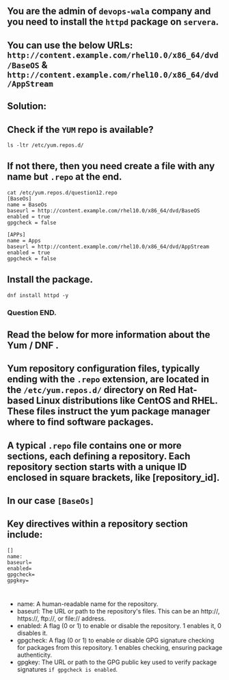 ## You are the admin of `devops-wala` company and you need to install the `httpd` package on `servera`.
## You can use the below URLs:  `http://content.example.com/rhel10.0/x86_64/dvd/BaseOS` & `http://content.example.com/rhel10.0/x86_64/dvd/AppStream`

## Solution:

## Check if the `YUM` repo is available?

```
ls -ltr /etc/yum.repos.d/
```

## If not there, then you need create a file with any name but `.repo` at the end.

```
cat /etc/yum.repos.d/question12.repo 
[BaseOs]
name = BaseOs
baseurl = http://content.example.com/rhel10.0/x86_64/dvd/BaseOS
enabled = true
gpgcheck = false

[APPs]
name = Apps
baseurl = http://content.example.com/rhel10.0/x86_64/dvd/AppStream
enabled = true
gpgcheck = false
```
## Install the package.
```
dnf install httpd -y
```

### Question END.


## Read the below for more information about the Yum / DNF .
## Yum repository configuration files, typically ending with the `.repo` extension, are located in the `/etc/yum.repos.d/` directory on Red Hat-based Linux distributions like CentOS and RHEL. These files instruct the yum package manager where to find software packages.

## A typical `.repo` file contains one or more sections, each defining a repository. Each repository section starts with a unique ID enclosed in square brackets, like [repository_id].
## In our case `[BaseOs]`

## Key directives within a repository section include:
```
[]
name:
baseurl=
enabled=
gpgcheck=
gpgkey=
```
# 
- name: A human-readable name for the repository.
- baseurl: The URL or path to the repository's files. This can be an http://, https://, ftp://, or file:// address.
- enabled: A flag (0 or 1) to enable or disable the repository. 1 enables it, 0 disables it.
- gpgcheck: A flag (0 or 1) to enable or disable GPG signature checking for packages from this repository. 1 enables checking, ensuring package authenticity.
- gpgkey: The URL or path to the GPG public key used to verify package signatures `if gpgcheck is enabled`.


